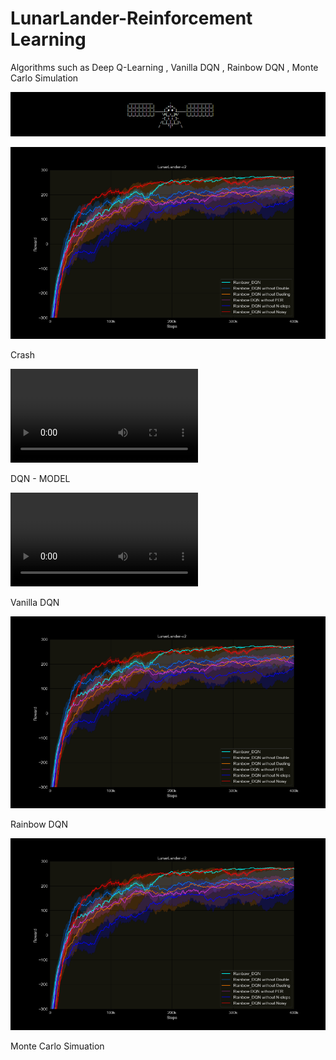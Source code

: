 # LunarLander-Reinforcement Learning
Algorithms such as Deep Q-Learning , Vanilla DQN , Rainbow DQN , Monte Carlo Simulation

 ![Image Alt](https://github.com/adityasuman10/LunarLander-RL/blob/754c4f0572ca8c94e43d227243d15ddfb23cfe60/Screenshot%202025-05-10%20134830.png)
 
![Image Alt](https://github.com/adityasuman10/LunarLander-RL/blob/0784d35023e218989df76b76735c377ef0e6e843/assets/inverse.png)

Crash 

![Image Alt](https://github.com/adityasuman10/LunarLander-RL/blob/f922ab1d7c495d62f200ecb00e584d435ed2c911/assets/crash-negate.mp4)

DQN - MODEL 

![Image Alt](https://github.com/adityasuman10/LunarLander-RL/blob/f922ab1d7c495d62f200ecb00e584d435ed2c911/assets/progeniter-negate.mp4)

Vanilla DQN 

![Image Alt](https://github.com/adityasuman10/LunarLander-RL/blob/0784d35023e218989df76b76735c377ef0e6e843/assets/inverse.png)

Rainbow DQN 

![Image Alt](https://github.com/adityasuman10/LunarLander-RL/blob/0784d35023e218989df76b76735c377ef0e6e843/assets/inverse.png)

Monte Carlo Simuation
